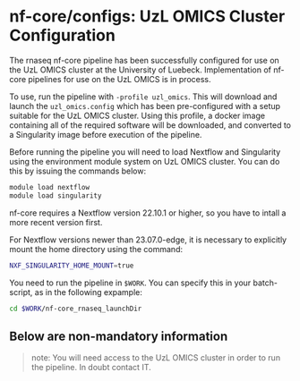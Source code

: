 # nf-core/configs: UzL OMICS Cluster Configuration

The rnaseq nf-core pipeline has been successfully configured for use on the UzL OMICS cluster at the University of Luebeck.
Implementation of nf-core pipelines for use on the UzL OMICS is in process.

To use, run the pipeline with `-profile uzl_omics`. This will download and launch the `uzl_omics.config` which has been pre-configured with a setup suitable for the UzL OMICS cluster. Using this profile, a docker image containing all of the required software will be downloaded, and converted to a Singularity image before execution of the pipeline.

Before running the pipeline you will need to load Nextflow and Singularity using the environment module system on UzL OMICS cluster. You can do this by issuing the commands below:

```bash
module load nextflow
module load singularity
```

nf-core requires a Nextflow version 22.10.1 or higher, so you have to intall a more recent version first.

For Nextflow versions newer than 23.07.0-edge, it is necessary to explicitly mount the home directory using the command:

```bash
NXF_SINGULARITY_HOME_MOUNT=true
```

You need to run the pipeline in `$WORK`. You can specify this in your batch-script, as in the following expample:

```bash
cd $WORK/nf-core_rnaseq_launchDir
```

## Below are non-mandatory information

> note:
> You will need access to the UzL OMICS cluster in order to run the pipeline. In doubt contact IT.
